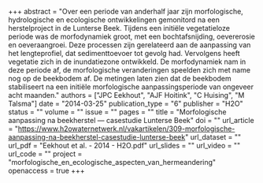 +++
abstract = "Over een periode van anderhalf jaar zijn morfologische, hydrologische en ecologische ontwikkelingen gemonitord na een herstelproject in de Lunterse Beek. Tijdens een initiële vegetatieloze periode was de morfodynamiek groot, met een bochtafsnijding, oevererosie en oeveraangroei. Deze processen zijn gerelateerd aan de aanpassing van het lengteprofiel, dat sedimenttoevoer tot gevolg had. Vervolgens heeft vegetatie zich in de inundatiezone ontwikkeld. De morfodynamiek nam in deze periode af, de morfologische veranderingen speelden zich met name nog op de beekbodem af. De metingen laten zien dat de beekbodem stabiliseert na een initiële morfologische aanpassingsperiode van ongeveer acht maanden."
authors = ["JPC Eekhout", "AJF Hoitink", "C Huising", "M Talsma"]
date = "2014-03-25"
publication_type = "6"
publisher = "H2O"
status = ""
volume = ""
issue = ""
pages = ""
title = "Morfologische aanpassing na beekherstel — casestudie Lunterse Beek"
doi = ""
url_article = "https://www.h2owaternetwerk.nl/vakartikelen/309-morfologische-aanpassing-na-beekherstel-casestudie-lunterse-beek"
url_dataset = ""
url_pdf = "Eekhout et al. - 2014 - H2O.pdf"
url_slides = ""
url_video = ""
url_code = ""
project = "morfologische_en_ecologische_aspecten_van_hermeandering"
openaccess = true
+++
